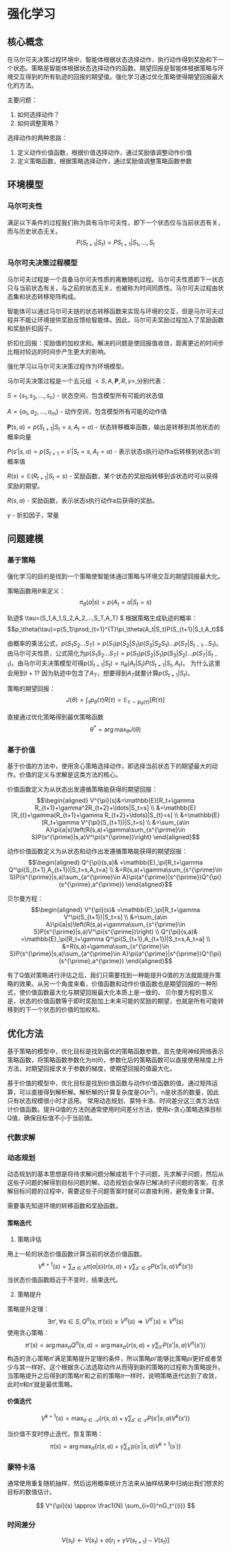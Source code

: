 # 强化学习

## 核心概念

在马尔可夫决策过程环境中，智能体根据状态选择动作，执行动作得到奖励和下一个状态。策略是智能体根据状态选择动作的函数。期望回报是智能体根据策略与环境交互得到的所有轨迹的回报的期望值。强化学习通过优化策略使得期望回报最大化的方法。

主要问题：
1. 如何选择动作？
2. 如何调整策略？

选择动作的两种思路：
1. 定义动作价值函数，根据价值选择动作，通过奖励值调整动作价值
2. 定义策略函数，根据策略选择动作，通过奖励值调整策略函数参数

## 环境模型

### 马尔可夫性
满足以下条件的过程我们称为具有马尔可夫性，即下一个状态仅与当前状态有关，而与历史状态无关。
$$ P(S_{t+1}|S_t)=P{S_{t+1}|S_1,...,S_t} $$

### 马尔可夫决策过程模型

马尔可夫过程是一个具备马尔可夫性质的离散随机过程。马尔可夫性质即下一状态只与当前状态有关，与之前的状态无关，也被称为时间同质性。马尔可夫过程由状态集和状态转移矩阵构成。

智能体可以通过马尔可夫链的状态转移函数来实现与环境的交互，但是马尔可夫过程并不能让环境提供奖励反馈给智能体。因此，马尔可夫奖励过程加入了奖励函数和奖励折扣因子。

折扣化回报：奖励值的加权求和。解决的问题是使回报值收敛，距离更近的时间步比相对较远的时间步产生更大的影响。

强化学习以马尔可夫决策过程作为环境模型。

马尔可夫决策过程是一个五元组 $<S, A, \boldsymbol{P}, R, \gamma>$,分别代表：

$S = \{s_1, s_2, ..., s_n\}$ - 状态空间，包含模型所有可能的状态值

$A = \{a_1, a_2, ..., a_m\}$ - 动作空间，包含模型所有可能的动作值

$\boldsymbol{P}(s,a) = p(S_{t+1}|S_t=s, A_t=a)$ - 状态转移概率函数，输出是转移到其他状态的概率向量

${P}(s'|s,a) = p(S_{t+1}=s'|S_t=s, A_t=a)$ - 表示状态s执行动作a后转移到状态s'的概率值

$R(s) = \mathbb{E}(R_{t+1}|S_t=s)$ - 奖励函数，某个状态的奖励指转移到该状态时可以获得奖励的期望。

$R(s,a)$ - 奖励函数，表示状态s执行动作a后获得的奖励。

$\gamma$ - 折扣因子，常量

## 问题建模

### 基于策略

强化学习的目的是找到一个策略使智能体通过策略与环境交互的期望回报最大化。

策略函数用$\theta$来定义：
$$\pi_\theta(a|s)=p(A_t=a|S_t=s)$$

轨迹$ \tau=(S_1,A_1,S_2,A_2,...,S_T,A_T) $
根据策略生成轨迹的概率：
$$p_\theta(\tau)=p(S_1)\prod_{t=1}^{T}\pi_\theta(A_t|S_t)P(S_{t+1}|S_t,A_t)$$

由概率的乘法公式，$p(S_1S_2...S_T)=p(S_1)p(S_2|S_1)p(S_3|S_2S_1)...p(S_T|S_{t-1}...S_1)$。由马尔可夫性质，公式简化为$p(S_1S_2...S_T)=p(S_1)p(S_2|S_1)p(S_3|S_2)...p(S_T|S_{t-1})$。由马尔可夫决策模型可得$p(S_{t+1}|S_t) = \pi_\theta(A_t|S_t)P(S_{t+1}|S_t, A_t)$。
为什么这里会用到$t+1$? 因为轨迹中包含了$A_T$，想要得到$A_T$就要计算$p(S_{t+1}|S_t)$。

策略的期望回报：
$$J(\theta)=\int_\tau p_\theta(\tau)R(\tau)=\mathbb{E}_{\tau\sim p_\theta(\tau)}[R(\tau)]$$

直接通过优化策略得到最优策略函数
$$\theta^*=\arg\max_\theta J(\theta)$$


### 基于价值

基于价值的方法中，使用贪心策略选择动作，即选择当前状态下的期望最大的动作。价值的定义与求解是这类方法的核心。

价值函数定义为从状态出发遵循策略能获得的期望回报：
$$\begin{aligned}
V^{\pi}(s)&=\mathbb{E}[R_t+\gamma R_{t+1}+\gamma^2R_{t+2}+\ldots|S_t=s] \\
&=\mathbb{E}[R_{t}+\gamma(R_{t+1}+\gamma R_{t+2}+\ldots)|S_{t}=s] \\
&=\mathbb{E}[R_t+\gamma V^{\pi}(S_{t+1})|S_t=s] \\
&=\sum_{a\in A}\pi(a|s)\left(R(s,a)+\gamma\sum_{s^{\prime}\in S}P(s^{\prime}|s,a)V^\pi(s^{\prime})\right)
\end{aligned}$$

动作价值函数定义为从状态和动作出发遵循策略能获得的期望回报：
$$\begin{aligned}
Q^{\pi}(s,a)& =\mathbb{E}_\pi[R_t+\gamma Q^\pi(S_{t+1},A_{t+1})|S_t=s,A_t=a]  \\
&=R(s,a)+\gamma\sum_{s^{\prime}\in S}P(s^{\prime}|s,a)\sum_{a^{\prime}\in A}\pi(a^{\prime}|s^{\prime})Q^{\pi}(s^{\prime},a^{\prime})
\end{aligned}$$

贝尔曼方程：
$$\begin{aligned}
V^{\pi}(s)& =\mathbb{E}_\pi[R_t+\gamma V^\pi(S_{t+1})|S_t=s]  \\
&=\sum_{a\in A}\pi(a|s)\left(R(s,a)+\gamma\sum_{s^{\prime}\in S}P(s^{\prime}|s,a)V^\pi(s^{\prime})\right) \\
Q^{\pi}(s,a)& =\mathbb{E}_\pi[R_t+\gamma Q^\pi(S_{t+1},A_{t+1})|S_t=s,A_t=a]  \\
&=R(s,a)+\gamma\sum_{s^{\prime}\in S}P(s^{\prime}|s,a)\sum_{a^{\prime}\in A}\pi(a^{\prime}|s^{\prime})Q^{\pi}(s^{\prime},a^{\prime})
\end{aligned}$$


有了Q值对策略进行评估之后，我们只需要找到一种能提升Q值的方法就能提升策略的效果。从另一个角度来看，价值函数和动作价值函数也是期望回报的一种形式，使价值函数最大化与期望回报最大化本质上是一致的。
贝尔曼方程的意义是，状态的价值函数等于即时奖励加上未来可能的奖励的期望，也就是所有可能转移到的下一个状态的价值的加权和。

## 优化方法
基于策略的模型中，优化目标是找到最优的策略函数参数。首先使用神经网络表示策略函数，将策略函数参数化为$\pi(\theta)$，参数化后的策略函数可以直接使用梯度上升方法，对期望回报求关于参数的梯度，使期望回报的值最大化。

基于价值的模型中，优化目标是找到价值函数与动作价值函数的值。通过矩阵运算，可以直接得到解析解。解析解的计算复杂度是$O(n^3)$，n是状态的数量，因此只有状态规模很小时才适用。
常用动态规划、蒙特卡洛、时间差分这三类方法估计价值函数。提升Q值的方法则通常使用时间差分方法，使用$\epsilon$-贪心策略选择目标Q值，确保目标值不小于当前值。
### 代数求解


### 动态规划
动态规划的基本思想是将待求解问题分解成若干个子问题，先求解子问题，然后从这些子问题的解得到目标问题的解。动态规划会保存已解决的子问题的答案，在求解目标问题的过程中，需要这些子问题答案时就可以直接利用，避免重复计算。

需要事先知道环境的转移函数和奖励函数。

#### 策略迭代
1. 策略评估

用上一轮的状态价值函数计算当前的状态价值函数。
$$ V^{k+1}(s)=\sum_{a\in A}\pi(a|s)\left(r(s,a)+\gamma\sum_{s'\in S}P(s'|s,a)V^k(s')\right) $$ 
当状态价值函数趋近于不变时，结束迭代。

2. 策略提升
    
策略提升定理：$$\exists \pi', \forall s\in S, Q^\pi(s, \pi'(s))\geq V^\pi(s) \Rightarrow V^{\pi'}(s)\geq V^\pi(s)$$
使用贪心策略：
$$ \pi'(s)=\arg\max_aQ^\pi(s,a)=\arg\max_a\{r(s,a)+\gamma\sum_{s'}P(s'|s,a)V^\pi(s')\} $$
构造的贪心策略$\pi'$满足策略提升定理的条件，所以策略$pi'$能够比策略$pi$更好或者至少与其一样好。这个根据贪心法选取动作从而得到新的策略的过程称为策略提升。当策略提升之后得到的策略$\pi'$和之前的策略$\pi$一样时，说明策略迭代达到了收敛，此时$\pi$和$\pi'$就是最优策略。

#### 价值迭代

$$ V^{k+1}(s)=\max_{a\in\mathcal{A}}\{r(s,a)+\gamma\sum_{s'\in\mathcal{S}}P(s'|s,a)V^{k}(s')\} $$

当价值不变时停止迭代，恢复策略：
$$ \pi(s)=\arg\max_a\{r(s,a)+\gamma\sum_{s^{\prime}}p(s^{\prime}|s,a)V^{k+1}(s^{\prime})\} $$

### 蒙特卡洛
通常使用重复随机抽样，然后运用概率统计方法来从抽样结果中归纳出我们想求的目标的数值估计。

$$ V^{\pi}(s) \approx \frac1{N} \sum_{i=0}^nG_t^{(i)} $$

### 时间差分

$$ V(s_t)\leftarrow V(s_t)+\alpha[r_t+\gamma V(s_{t+1})-V(s_t)] $$

